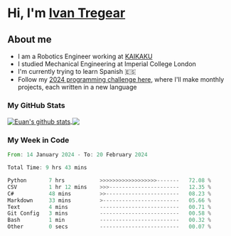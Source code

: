 # Hi, I'm [Ivan Tregear](https://www.linkedin.com/in/ivantregear/)

## About me

* I am a Robotics Engineer working at [KAIKAKU](https://github.com/KAIKAKU-AI)
* I studied Mechanical Engineering at Imperial College London
* I'm currently trying to learn Spanish :es:
* Follow my [2024 programming challenge here](https://github.com/ITregear?tab=repositories), where I'll make monthly projects, each written in a new language


### My GitHub Stats

<a href="#my-github-stats">
  <img align="center" src="https://github-readme-stats.vercel.app/api?username=itregear&count_private=true&show_icons=true&include_all_commits=true&theme=material-palenight" alt="Euan's github stats" />
</a>

<a href="#my-github-stats">
  <img align="center" src="https://github-readme-stats.vercel.app/api/top-langs/?username=itregear&layout=compact&theme=material-palenight" />
</a>

### My Week in Code
<!--START_SECTION:waka-->

```rust
From: 14 January 2024 - To: 20 February 2024

Total Time: 9 hrs 43 mins

Python       7 hrs           >>>>>>>>>>>>>>>>>>-------   72.08 %
CSV          1 hr 12 mins    >>>----------------------   12.35 %
C#           48 mins         >>-----------------------   08.23 %
Markdown     33 mins         >------------------------   05.66 %
Text         4 mins          -------------------------   00.71 %
Git Config   3 mins          -------------------------   00.58 %
Bash         1 min           -------------------------   00.32 %
Other        0 secs          -------------------------   00.07 %
```

<!--END_SECTION:waka-->

